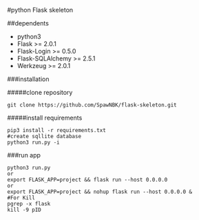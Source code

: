 
#python Flask skeleton


##dependents   
* python3
* Flask >= 2.0.1   
* Flask-Login >= 0.5.0    
* Flask-SQLAlchemy >= 2.5.1     
* Werkzeug >= 2.0.1

###installation 

#####clone repository
```
git clone https://github.com/SpawNBK/flask-skeleton.git
```
#####install requirements
```
pip3 install -r requirements.txt
#create sqllite database
python3 run.py -i
``` 
###run app
```
python3 run.py 
or
export FLASK_APP=project && flask run --host 0.0.0.0
or
export FLASK_APP=project && nohup flask run --host 0.0.0.0 &
#For Kill
pgrep -x flask
kill -9 pID
```


